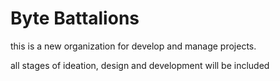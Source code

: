 # Byte Battalions

this is a new organization for develop and manage projects.

all stages of ideation, design and development will be included
